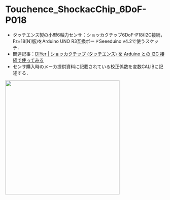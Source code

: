 # Touchence_ShockacChip_6DoF-P018

- タッチエンス製の小型6軸力センサ：ショッカクチップ6DoF-P18(I2C接続，Fz=18[N]版)をArduino UNO R3互換ボードSeeeduino v4.2で使うスケッチ．
- 関連記事：[DIYer | ショッカクチップ (タッチエンス) を Arduino との I2C 接続で使ってみる]([url](http://twinklesmile.blog42.fc2.com/blog-entry-532.html)http://twinklesmile.blog42.fc2.com/blog-entry-532.html)
- センサ購入時のメーカ提供資料に記載されている校正係数を変数CALIBに記述する．

<img src="https://github.com/komix-DIYer/Touchence_ShockacChip_6DoF-P018/assets/25588291/cd026941-786d-4559-a33a-23bf9c7e6d55" width="360px">
